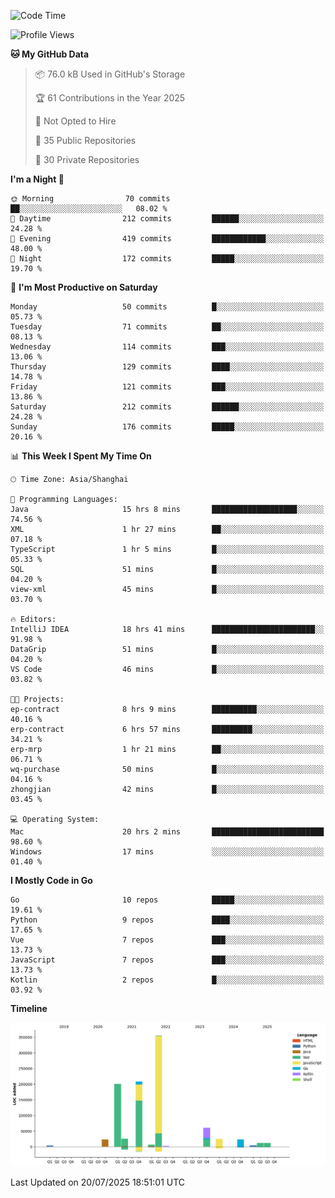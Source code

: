 <!--START_SECTION:waka-->
![Code Time](http://img.shields.io/badge/Code%20Time-4%2C290%20hrs%2037%20mins-blue)

![Profile Views](http://img.shields.io/badge/Profile%20Views-0-blue)

**🐱 My GitHub Data** 

> 📦 76.0 kB Used in GitHub's Storage 
 > 
> 🏆 61 Contributions in the Year 2025
 > 
> 🚫 Not Opted to Hire
 > 
> 📜 35 Public Repositories 
 > 
> 🔑 30 Private Repositories 
 > 
**I'm a Night 🦉** 

```text
🌞 Morning                70 commits          ██░░░░░░░░░░░░░░░░░░░░░░░   08.02 % 
🌆 Daytime                212 commits         ██████░░░░░░░░░░░░░░░░░░░   24.28 % 
🌃 Evening                419 commits         ████████████░░░░░░░░░░░░░   48.00 % 
🌙 Night                  172 commits         █████░░░░░░░░░░░░░░░░░░░░   19.70 % 
```
📅 **I'm Most Productive on Saturday** 

```text
Monday                   50 commits          █░░░░░░░░░░░░░░░░░░░░░░░░   05.73 % 
Tuesday                  71 commits          ██░░░░░░░░░░░░░░░░░░░░░░░   08.13 % 
Wednesday                114 commits         ███░░░░░░░░░░░░░░░░░░░░░░   13.06 % 
Thursday                 129 commits         ████░░░░░░░░░░░░░░░░░░░░░   14.78 % 
Friday                   121 commits         ███░░░░░░░░░░░░░░░░░░░░░░   13.86 % 
Saturday                 212 commits         ██████░░░░░░░░░░░░░░░░░░░   24.28 % 
Sunday                   176 commits         █████░░░░░░░░░░░░░░░░░░░░   20.16 % 
```


📊 **This Week I Spent My Time On** 

```text
🕑︎ Time Zone: Asia/Shanghai

💬 Programming Languages: 
Java                     15 hrs 8 mins       ███████████████████░░░░░░   74.56 % 
XML                      1 hr 27 mins        ██░░░░░░░░░░░░░░░░░░░░░░░   07.18 % 
TypeScript               1 hr 5 mins         █░░░░░░░░░░░░░░░░░░░░░░░░   05.33 % 
SQL                      51 mins             █░░░░░░░░░░░░░░░░░░░░░░░░   04.20 % 
view-xml                 45 mins             █░░░░░░░░░░░░░░░░░░░░░░░░   03.70 % 

🔥 Editors: 
IntelliJ IDEA            18 hrs 41 mins      ███████████████████████░░   91.98 % 
DataGrip                 51 mins             █░░░░░░░░░░░░░░░░░░░░░░░░   04.20 % 
VS Code                  46 mins             █░░░░░░░░░░░░░░░░░░░░░░░░   03.82 % 

🐱‍💻 Projects: 
ep-contract              8 hrs 9 mins        ██████████░░░░░░░░░░░░░░░   40.16 % 
erp-contract             6 hrs 57 mins       █████████░░░░░░░░░░░░░░░░   34.21 % 
erp-mrp                  1 hr 21 mins        ██░░░░░░░░░░░░░░░░░░░░░░░   06.71 % 
wq-purchase              50 mins             █░░░░░░░░░░░░░░░░░░░░░░░░   04.16 % 
zhongjian                42 mins             █░░░░░░░░░░░░░░░░░░░░░░░░   03.45 % 

💻 Operating System: 
Mac                      20 hrs 2 mins       █████████████████████████   98.60 % 
Windows                  17 mins             ░░░░░░░░░░░░░░░░░░░░░░░░░   01.40 % 
```

**I Mostly Code in Go** 

```text
Go                       10 repos            █████░░░░░░░░░░░░░░░░░░░░   19.61 % 
Python                   9 repos             ████░░░░░░░░░░░░░░░░░░░░░   17.65 % 
Vue                      7 repos             ███░░░░░░░░░░░░░░░░░░░░░░   13.73 % 
JavaScript               7 repos             ███░░░░░░░░░░░░░░░░░░░░░░   13.73 % 
Kotlin                   2 repos             █░░░░░░░░░░░░░░░░░░░░░░░░   03.92 % 
```



**Timeline**

![Lines of Code chart](https://raw.githubusercontent.com/youtiaoguagua/youtiaoguagua/master/assets/bar_graph.png)


 Last Updated on 20/07/2025 18:51:01 UTC
<!--END_SECTION:waka-->
